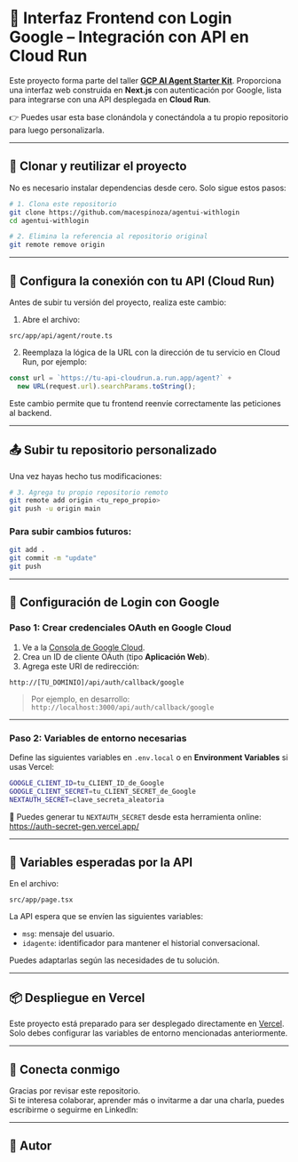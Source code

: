 # 🧠 Interfaz Frontend con Login Google – Integración con API en Cloud Run

Este proyecto forma parte del taller [**GCP AI Agent Starter Kit**](https://github.com/macespinoza/gcp-ai-agent-starter-kit). Proporciona una interfaz web construida en **Next.js** con autenticación por Google, lista para integrarse con una API desplegada en **Cloud Run**.

👉 Puedes usar esta base clonándola y conectándola a tu propio repositorio para luego personalizarla.

---

## 🚀 Clonar y reutilizar el proyecto

No es necesario instalar dependencias desde cero. Solo sigue estos pasos:

```bash
# 1. Clona este repositorio
git clone https://github.com/macespinoza/agentui-withlogin
cd agentui-withlogin

# 2. Elimina la referencia al repositorio original
git remote remove origin
```

---

## 🔗 Configura la conexión con tu API (Cloud Run)

Antes de subir tu versión del proyecto, realiza este cambio:

1. Abre el archivo:

```
src/app/api/agent/route.ts
```

2. Reemplaza la lógica de la URL con la dirección de tu servicio en Cloud Run, por ejemplo:

```ts
const url = `https://tu-api-cloudrun.a.run.app/agent?` +
  new URL(request.url).searchParams.toString();
```

Este cambio permite que tu frontend reenvíe correctamente las peticiones al backend.

---

## 📤 Subir tu repositorio personalizado

Una vez hayas hecho tus modificaciones:

```bash
# 3. Agrega tu propio repositorio remoto
git remote add origin <tu_repo_propio>
git push -u origin main
```

### Para subir cambios futuros:

```bash
git add .
git commit -m "update"
git push
```

---

## 🔐 Configuración de Login con Google

### Paso 1: Crear credenciales OAuth en Google Cloud

1. Ve a la [Consola de Google Cloud](https://console.cloud.google.com/).
2. Crea un ID de cliente OAuth (tipo **Aplicación Web**).
3. Agrega este URI de redirección:

```
http://[TU_DOMINIO]/api/auth/callback/google
```

> Por ejemplo, en desarrollo: `http://localhost:3000/api/auth/callback/google`

---

### Paso 2: Variables de entorno necesarias

Define las siguientes variables en `.env.local` o en **Environment Variables** si usas Vercel:

```bash
GOOGLE_CLIENT_ID=tu_CLIENT_ID_de_Google
GOOGLE_CLIENT_SECRET=tu_CLIENT_SECRET_de_Google
NEXTAUTH_SECRET=clave_secreta_aleatoria
```

🔐 Puedes generar tu `NEXTAUTH_SECRET` desde esta herramienta online:
https://auth-secret-gen.vercel.app/

---

## 💬 Variables esperadas por la API

En el archivo:

```
src/app/page.tsx
```

La API espera que se envíen las siguientes variables:

- `msg`: mensaje del usuario.
- `idagente`: identificador para mantener el historial conversacional.

Puedes adaptarlas según las necesidades de tu solución.

---

## 📦 Despliegue en Vercel

Este proyecto está preparado para ser desplegado directamente en [Vercel](https://vercel.com/).  
Solo debes configurar las variables de entorno mencionadas anteriormente.

---

## 🤝 Conecta conmigo

Gracias por revisar este repositorio.  
Si te interesa colaborar, aprender más o invitarme a dar una charla, puedes escribirme o seguirme en LinkedIn:



---

## 🙌 Autor



